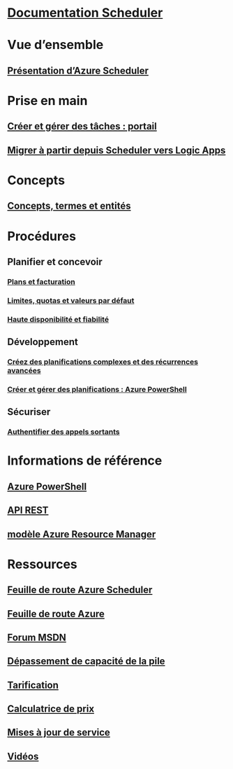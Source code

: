 # [Documentation Scheduler](index.md)

# Vue d’ensemble
## [Présentation d’Azure Scheduler](scheduler-intro.md)

# Prise en main
## [Créer et gérer des tâches : portail](scheduler-get-started-portal.md)
## [Migrer à partir depuis Scheduler vers Logic Apps](migrate-from-scheduler-to-logic-apps.md)

# Concepts
## [Concepts, termes et entités](scheduler-concepts-terms.md)

# Procédures
## Planifier et concevoir
### [Plans et facturation](scheduler-plans-billing.md)
### [Limites, quotas et valeurs par défaut](scheduler-limits-defaults-errors.md)
### [Haute disponibilité et fiabilité](scheduler-high-availability-reliability.md)

## Développement
### [Créez des planifications complexes et des récurrences avancées](scheduler-advanced-complexity.md)
### [Créer et gérer des planifications : Azure PowerShell](scheduler-powershell-reference.md)

## Sécuriser
### [Authentifier des appels sortants](scheduler-outbound-authentication.md)

# Informations de référence
## [Azure PowerShell](/powershell/module/azurerm.scheduler)
## [API REST](/rest/api/scheduler)
## [modèle Azure Resource Manager](/azure/templates/microsoft.scheduler/allversions)

# Ressources
## [Feuille de route Azure Scheduler](https://azure.microsoft.com/updates/?product=scheduler)
## [Feuille de route Azure](https://azure.microsoft.com/updates/)
## [Forum MSDN](https://social.msdn.microsoft.com/Forums/home?forum=azurescheduler)
## [Dépassement de capacité de la pile](http://stackoverflow.com/questions/tagged/azure-scheduler)
## [Tarification](https://azure.microsoft.com/pricing/details/scheduler/)
## [Calculatrice de prix](https://azure.microsoft.com/pricing/calculator/)
## [Mises à jour de service](https://azure.microsoft.com/updates/?product=scheduler)
## [Vidéos](https://azure.microsoft.com/documentation/videos/index/?services=scheduler)